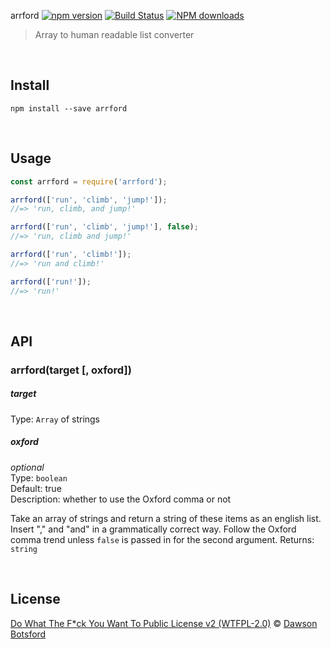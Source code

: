 arrford
[![npm version](https://img.shields.io/npm/v/arrford.svg)](https://www.npmjs.com/package/arrford)
[![Build Status](https://travis-ci.org/dawsonbotsford/arrford.svg?branch=master)](https://travis-ci.org/dawsonbotsford/arrford)
[![NPM downloads](http://img.shields.io/npm/dm/arrford.svg?style=flat)](http://npmjs.org/arrford)

> Array to human readable list converter

<br>

## Install

```
npm install --save arrford
```


<br>

## Usage

```js
const arrford = require('arrford');

arrford(['run', 'climb', 'jump!']);
//=> 'run, climb, and jump!'

arrford(['run', 'climb', 'jump!'], false);
//=> 'run, climb and jump!'

arrford(['run', 'climb!']);
//=> 'run and climb!'

arrford(['run!']);
//=> 'run!'
```


<br>

## API

### arrford(target [, oxford])

##### target

Type: `Array` of strings

##### oxford

*optional*  
Type: `boolean`  
Default: true  
Description: whether to use the Oxford comma or not

Take an array of strings and return a string of these items as an english list. Insert "," and "and" in a grammatically correct way. Follow the Oxford comma trend unless `false` is passed in for the second argument.
Returns: `string`

<br>

## License

[Do What The F*ck You Want To Public License v2 (WTFPL-2.0)](https://tldrlegal.com/l/wtfpl) © [Dawson Botsford](http://dawsonbotsford.com)
